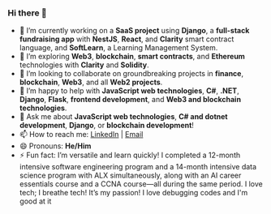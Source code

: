 ### Hi there 👋

<!--
**TheSoftNode/TheSoftNode** is a ✨ _special_ ✨ repository because its `README.md` (this file) appears on your GitHub profile.

Here are some ideas to get you started:
-->

- 🔭 I’m currently working on a **SaaS project** using **Django**, a **full-stack fundraising app** with **NestJS**, **React**, and **Clarity** smart contract language, and **SoftLearn**, a Learning Management System.
- 🌱 I’m exploring **Web3**, **blockchain**, **smart contracts**, and **Ethereum** technologies with **Clarity** and **Solidity**.
- 👯 I’m looking to collaborate on groundbreaking projects in **finance**, **blockchain**, **Web3**, and all **Web2 projects**.
- 🤔 I’m happy to help with **JavaScript web technologies**, **C#**, **.NET**,  **Django**, **Flask**, **frontend development**, and **Web3 and blockchain technologies**.
- 💬 Ask me about **JavaScript web technologies**, **C# and dotnet development**, **Django**, or **blockchain development**!
- 📫 How to reach me: [LinkedIn](https://www.linkedin.com/in/theophilus-uchechukwu/) | [Email](mailto:thesofnode@gmail.com)
- 😄 Pronouns: **He/Him**
- ⚡ Fun fact: I’m versatile and learn quickly! I completed a 12-month intensive software engineering program and a 14-month intensive data science program with ALX simultaneously, along with an AI career essentials course and a CCNA course—all during the same period. I love tech; I breathe tech! It’s my passion! I love debugging codes and I'm good at it


